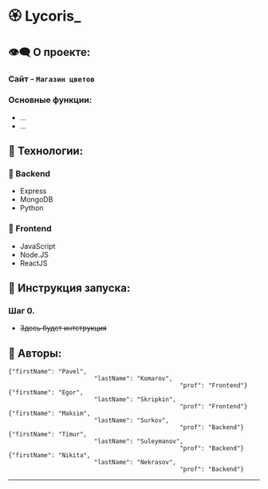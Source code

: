 # 🏵 Lycoris_
## 👁️‍🗨️ О проекте:
### Сайт - `Магазин цветов`
### Основные функции:
 - ...
 - ...
## 🔧 Технологии:
### 🌱 Backend
- Express
- MongoDB
- Python
###  🌷 Frontend
- JavaScript
- Node.JS
- ReactJS
## 🔌 Инструкция запуска: 
### Шаг 0.
- ~~Здесь будет интструкция~~
## 👥 Авторы:
```
{"firstName": "Pavel", 
                        "lastName": "Komarov", 
                                                "prof": "Frontend"}
{"firstName": "Egor", 
                        "lastName": "Skripkin", 
                                                "prof": "Frontend"}
{"firstName": "Maksim", 
                        "lastName": "Surkov", 
                                                "prof": "Backend"} 
{"firstName": "Timur", 
                        "lastName": "Suleymanov", 
                                                "prof": "Backend"}
{"firstName": "Nikita", 
                        "lastName": "Nekrasov", 
                                                "prof": "Backend"}

```
---